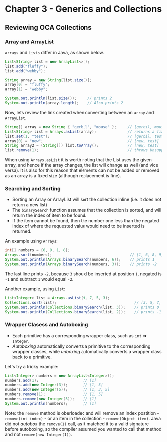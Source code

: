 # Chapter 3 - Generics and Collections

## Reviewing  OCA Collections

### Array and ArrayList

`arrays` and `Lists` differ in Java, as shown below.
```java
List<String> list = new ArrayList<>();
list.add("fluffy");
list.add("webby");

String array = new String[list.size()];
array[0] = "fluffy";
array[1] = "webby";

System.out.println(list.size());     // prints 2
System.out.println(array.length);    // Also prints 2
```

Now, lets review the link created when converting between an `array` and `ArrayList`.
```java
String[] array = new String { "gerbil", "mouse" };     // [gerbil, mouse]
List<String> list = Arrays.asList(array);              // returns a fixed size list
list.set(1, "test");                                   // [gerbil, test]
array[0] = "new";                                      // [new, test]
String array2 = (String[]) list.toArray();             // [new, test]
list.remove(1);                                        // throws UnsupportedOperationException
```
When using `Arrays.asList` it is worth noting that the List uses the given array, and hence if the array changes, the list will change as well (and vice versa). It is also for this reason that elements can not be added or removed as an array is a fixed size (although replacement is fine).

### Searching and Sorting

* Sorting an Array or ArrayList will sort the collection inline (i.e. it does not return a new list)
* The `binarySearch` function assumes that the collection is sorted, and will return the index of item to be found.
* If the item cannot be found, then the number one less than the negated index of where the requested value would need to be inserted is returned.

An example using `Arrays`:
```java
int[] numbers = {6, 9, 1, 8};
Arrays.sort(numbers);                                   // [1, 6, 8, 9]
System.out.println(Arrays.binarySearch(numbers, 6));    // prints 1
System.out.println(Arrays.binarySearch(numbers, 3));    // prints -2
```
The last line prints `-2`, because `3` should be inserted at position `1`, negated is `-1` and subtract `1` would equal `-2`.

Another example, using `List`:
```java
List<Integer> list = Arrays.asList(9, 7, 5, 3);
Collections.sort(list);                                   // [3, 5, 7, 9]
System.out.println(Collections.binarySearch(list, 3));    // prints 0
System.out.println(Collections.binarySearch(list, 2));    // prints -1
```

### Wrapper Clasess and Autoboxing

* Each primitive has a corresponding wrapper class, such as `int` => `Integer`.
* *Autoboxing* automatically converts a primitive to the corresponding wrapper classes, while *unboxing* automatically converts a wrapper class back to a primitive.

Let's try a tricky example:
```java
List<Integer> numbers = new ArrayList<Integer>();
numbers.add(1);                    // [1]
numbers.add(new Integer(3));       // [1, 3]
numbers.add(new Integer(5));       // [1, 3, 5]
numbers.remove(1);                 // [1, 5]
numbers.remove(new Integer(5));    // [1]
System.out.println(numbers);       // [1]
```
Note: the `remove` method is oberloaded and will remove an index postition  - `remove(int index)` -  or an item in the collection - `remove(Object item)`. Java did not *autobox* the `remove(1)` call, as it matched it to a valid signature before autoboxing, so the compiler assumed you wanted to call that method and not `remove(new Integer(1))`.
